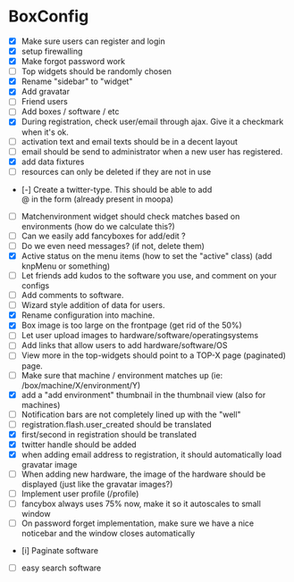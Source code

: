 BoxConfig
========================

* [X] Make sure users can register and login
* [X] setup firewalling
* [X] Make forgot password work
* [ ] Top widgets should be randomly chosen
* [X] Rename "sidebar" to "widget"
* [X] Add gravatar
* [ ] Friend users
* [ ] Add boxes / software / etc
* [X] During registration, check user/email through ajax. Give it a checkmark when it's ok.
* [ ] activation text and email texts should be in a decent layout
* [ ] email should be send to administrator when a new user has registered.
* [X] add data fixtures
* [ ] resources can only be deleted if they are not in use
* [-] Create a twitter-type. This should be able to add <div class="input-prepend"><span class="add-on">@</span> in the form (already present in moopa)
* [ ] Matchenvironment widget should check matches based on environments (how do we calculate this?)
* [ ] Can we easily add fancyboxes for add/edit ?
* [ ] Do we even need messages? (if not, delete them)
* [X] Active status on the menu items (how to set the "active" class) (add knpMenu or something)
* [ ] Let friends add kudos to the software you use, and comment on your configs
* [ ] Add comments to software.
* [ ] Wizard style addition of data for users.
* [X] Rename configuration into machine.
* [X] Box image is too large on the frontpage (get rid of the 50%)
* [ ] Let user upload images to hardware/software/operatingsystems
* [ ] Add links that allow users to add hardware/software/OS
* [ ] View more in the top-widgets should point to a TOP-X page (paginated) page.
* [ ] Make sure that machine / environment matches up (ie: /box/machine/X/environment/Y)
* [X] add a "add environment" thumbnail in the thumbnail view (also for machines)
* [ ] Notification bars are not completely lined up with the "well"
* [ ] registration.flash.user_created should be translated
* [X] first/second in registration should be translated
* [X] twitter handle should be added
* [X] when adding email address to registration, it should automatically load gravatar image
* [ ] When adding new hardware, the image of the hardware should be displayed (just like the gravatar images?)
* [ ] Implement user profile (/profile)
* [ ] fancybox always uses 75% now, make it so it autoscales to small window
* [ ] On password forget implementation, make sure we have a nice noticebar and the window closes automatically
* [i] Paginate software
* [ ] easy search software